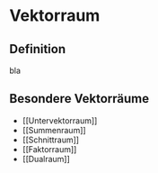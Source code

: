 # Vektorraum

## Definition

bla

## Besondere Vektorräume

- [[Untervektorraum]]
- [[Summenraum]]
- [[Schnittraum]]
- [[Faktorraum]]
- [[Dualraum]]

